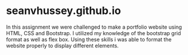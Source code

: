 # seanvhussey.github.io

In this assignment we were challenged to make a portfolio website using HTML, CSS and Bootstrap.
I utilized my knowledge of the bootstrap grid format as well as flex box.
Using these skills i was able to format the website properly to display different elements.
